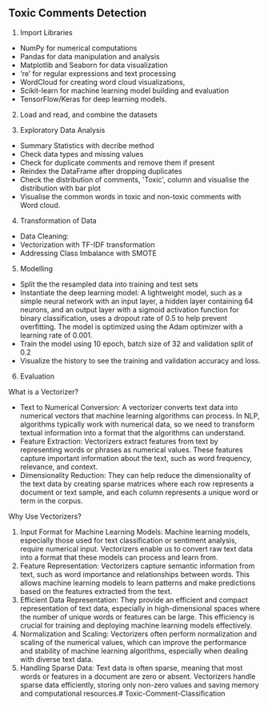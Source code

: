 ## Toxic Comments Detection

1. Import Libraries
* NumPy for numerical computations
* Pandas for data manipulation and analysis
* Matplotlib and Seaborn for data visualization
* ‘re’ for regular expressions and text processing
* WordCloud for creating word cloud visualizations, 
* Scikit-learn for machine learning model building and evaluation
* TensorFlow/Keras for deep learning models.

2. Load and read, and combine the datasets

3. Exploratory Data Analysis
 * Summary Statistics with decribe method
 * Check data types and missing values
 * Check for duplicate comments and remove them if present
 * Reindex the DataFrame after dropping duplicates
 * Check the distribution of comments, 'Toxic', column and visualise the distribution with bar plot
 * Visualise the common words in toxic and non-toxic comments with Word cloud.
 
 4. Transformation of Data
 *  Data Cleaning: 
 *  Vectorization with TF-IDF transformation
 *  Addressing Class Imbalance with SMOTE

 5. Modelling
 *  Split the the resampled data into training and test sets
 *  Instantiate the deep learning model: A lightweight model, such as a simple neural network with an input layer, a hidden layer containing 64 neurons, and an output layer with a sigmoid activation function for binary classification, uses a dropout rate of 0.5 to help prevent overfitting. The model is optimized using the Adam optimizer with a learning rate of 0.001.
 *  Train the model using 10 epoch, batch size of 32 and validation split of 0.2
 *  Visualize the history to see the training and validation accuracy and loss.

 6. Evaluation

 What is a Vectorizer?
  * Text to Numerical Conversion: A vectorizer converts text data into numerical vectors that machine learning algorithms can process. In NLP, algorithms typically work with numerical data, so we need to transform textual information into a format that the algorithms can understand.
  * Feature Extraction: Vectorizers extract features from text by representing words or phrases as numerical values. These features capture important information about the text, such as word frequency, relevance, and context.
  * Dimensionality Reduction: They can help reduce the dimensionality of the text data by creating sparse matrices where each row represents a document or text sample, and each column represents a unique word or term in the corpus.

Why Use Vectorizers?
1.  Input Format for Machine Learning Models: Machine learning models, especially those used for text classification or sentiment analysis, require numerical input. Vectorizers enable us to convert raw text data into a format that these models can process and learn from.
2.  Feature Representation: Vectorizers capture semantic information from text, such as word importance and relationships between words. This allows machine learning models to learn patterns and make predictions based on the features extracted from the text.
3.  Efficient Data Representation: They provide an efficient and compact representation of text data, especially in high-dimensional spaces where the number of unique words or features can be large. This efficiency is crucial for training and deploying machine learning models effectively.
4.  Normalization and Scaling: Vectorizers often perform normalization and scaling of the numerical values, which can improve the performance and stability of machine learning algorithms, especially when dealing with diverse text data.
5.  Handling Sparse Data: Text data is often sparse, meaning that most words or features in a document are zero or absent. Vectorizers handle sparse data efficiently, storing only non-zero values and saving memory and computational resources.# Toxic-Comment-Classification
